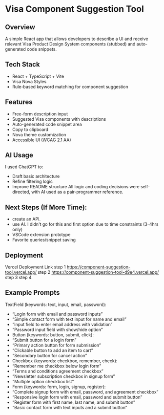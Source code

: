 # Visa Component Suggestion Tool	

## Overview
A simple React app that allows developers to describe a UI and receive relevant Visa Product Design System components (stubbed) and auto-generated code snippets.

## Tech Stack
- React + TypeScript + Vite
- Visa Nova Styles
- Rule-based keyword matching for component suggestion

## Features
- Free-form description input
- Suggested Visa components with descriptions
- Auto-generated code snippet area
- Copy to clipboard
- Nova theme customization
- Accessible UI (WCAG 2.1 AA)

## AI Usage
 I used ChatGPT to:
- Draft basic architecture 
- Refine filtering logic
- Improve README structure
All logic and coding decisions were self-directed, with AI used as a pair-programmer reference.

## Next Steps (If More Time):
- create an API.
- use AI. I didn't go for this and first option due to time constraints (3-4hrs only)
- VSCode extension prototype
- Favorite queries/snippet saving

## Deployment
Vercel Deployment Link
step 1 https://component-suggestion-tool.vercel.app/
step 2 https://component-suggestion-tool-d9e4.vercel.app/
step 3 
step 4 

## Example Prompts 
TextField (keywords: text, input, email, password):
-	“Login form with email and password inputs”
-	“Simple contact form with text input for name and email”
-	“Input field to enter email address with validation”
-	“Password input field with show/hide option”
-	Button (keywords: button, submit, click):
-	“Submit button for a login form”
-	“Primary action button for form submission”
-	“Clickable button to add an item to cart”
-	“Secondary button for cancel action”
-	Checkbox (keywords: checkbox, remember, check):
-	“Remember me checkbox below login form”
-	“Terms and conditions agreement checkbox”
-	“Newsletter subscription checkbox in signup form”
-	“Multiple option checkbox list”
-	Form (keywords: form, login, signup, register):
-	“Complete signup form with email, password, and agreement checkbox”
-	“Responsive login form with email, password and submit button”
-	“Register form with first name, last name, and submit button”
-	“Basic contact form with text inputs and a submit button”
